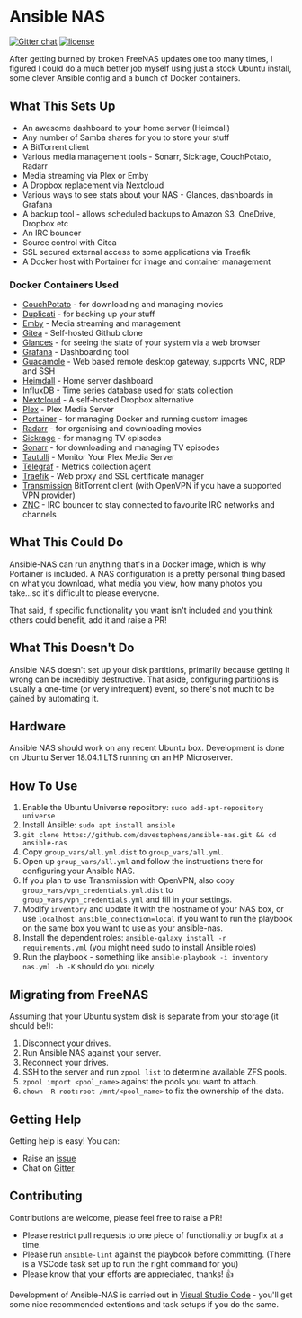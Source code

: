 # Ansible NAS

[![Gitter chat](https://img.shields.io/gitter/room/ansible-nas/chat.svg?logo=gitter&style=flat-square)](https://gitter.im/Ansible-NAS/Chat) [![license](https://img.shields.io/github/license/DAVFoundation/api_doc.svg?style=flat-square)](https://github.com/davestephens/ansible-nas/blob/master/LICENSE)

After getting burned by broken FreeNAS updates one too many times, I figured I could do a much better job myself using
just a stock Ubuntu install, some clever Ansible config and a bunch of Docker containers.


## What This Sets Up

* An awesome dashboard to your home server (Heimdall)
* Any number of Samba shares for you to store your stuff
* A BitTorrent client
* Various media management tools - Sonarr, Sickrage, CouchPotato, Radarr
* Media streaming via Plex or Emby
* A Dropbox replacement via Nextcloud
* Various ways to see stats about your NAS - Glances, dashboards in Grafana
* A backup tool - allows scheduled backups to Amazon S3, OneDrive, Dropbox etc
* An IRC bouncer
* Source control with Gitea
* SSL secured external access to some applications via Traefik
* A Docker host with Portainer for image and container management


### Docker Containers Used

  - [CouchPotato](https://couchpota.to/) - for downloading and managing movies
  - [Duplicati](https://www.duplicati.com/) - for backing up your stuff
  - [Emby](https://emby.media/) - Media streaming and management
  - [Gitea](https://gitea.io/en-us/) - Self-hosted Github clone
  - [Glances](https://nicolargo.github.io/glances/) - for seeing the state of your system via a web browser
  - [Grafana](https://github.com/grafana/grafana) - Dashboarding tool
  - [Guacamole](https://guacamole.apache.org/) - Web based remote desktop gateway, supports VNC, RDP and SSH
  - [Heimdall](https://heimdall.site/) - Home server dashboard
  - [InfluxDB](https://github.com/influxdata/influxdb) - Time series database used for stats collection
  - [Nextcloud](https://nextcloud.com/) - A self-hosted Dropbox alternative
  - [Plex](https://www.plex.tv/) - Plex Media Server
  - [Portainer](https://portainer.io/) - for managing Docker and running custom images
  - [Radarr](https://radarr.video/) - for organising and downloading movies
  - [Sickrage](https://sickrage.github.io/) - for managing TV episodes
  - [Sonarr](https://sonarr.tv/) - for downloading and managing TV episodes
  - [Tautulli](http://tautulli.com/) - Monitor Your Plex Media Server
  - [Telegraf](https://github.com/influxdata/telegraf) - Metrics collection agent
  - [Traefik](https://traefik.io/) - Web proxy and SSL certificate manager
  - [Transmission](https://transmissionbt.com/) BitTorrent client (with OpenVPN if you have a supported VPN provider)
  - [ZNC](https://wiki.znc.in/ZNC) - IRC bouncer to stay connected to favourite IRC networks and channels


## What This Could Do

Ansible-NAS can run anything that's in a Docker image, which is why Portainer is included. A NAS configuration is a pretty personal thing based on what you download, what media you view, how many photos you take...so it's difficult to please everyone.

That said, if specific functionality you want isn't included and you think others could benefit, add it and raise a PR!


## What This Doesn't Do

Ansible NAS doesn't set up your disk partitions, primarily because getting it wrong can be incredibly destructive.
That aside, configuring partitions is usually a one-time (or very infrequent) event, so there's not much to be
gained by automating it.


## Hardware

Ansible NAS should work on any recent Ubuntu box. Development is done on Ubuntu Server 18.04.1 LTS running on an HP Microserver.


## How To Use
1. Enable the Ubuntu Universe repository: `sudo add-apt-repository universe`
2. Install Ansible: `sudo apt install ansible`
3. `git clone https://github.com/davestephens/ansible-nas.git && cd ansible-nas`
4. Copy `group_vars/all.yml.dist` to  `group_vars/all.yml`.
5. Open up `group_vars/all.yml` and follow the instructions there for configuring your Ansible NAS.
6. If you plan to use Transmission with OpenVPN, also copy `group_vars/vpn_credentials.yml.dist` to
`group_vars/vpn_credentials.yml` and fill in your settings.
7. Modify `inventory` and update it with the hostname of your NAS box, or use `localhost ansible_connection=local` if you want to run the playbook on the same box you want to use as your ansible-nas.
8. Install the dependent roles: `ansible-galaxy install -r requirements.yml` (you might need sudo to install Ansible roles)
9. Run the playbook - something like `ansible-playbook -i inventory nas.yml -b -K` should do you nicely.


## Migrating from FreeNAS

Assuming that your Ubuntu system disk is separate from your storage (it should be!):

1. Disconnect your drives.
2. Run Ansible NAS against your server.
3. Reconnect your drives.
4. SSH to the server and run `zpool list` to determine available ZFS pools.
5. `zpool import <pool_name>` against the pools you want to attach.
6. `chown -R root:root /mnt/<pool_name>` to fix the ownership of the data.


## Getting Help

Getting help is easy! You can:

- Raise an [issue](https://github.com/davestephens/ansible-nas/issues)
- Chat on [Gitter](https://gitter.im/Ansible-NAS/Chat)


## Contributing

Contributions are welcome, please feel free to raise a PR!

- Please restrict pull requests to one piece of functionality or bugfix at a time.
- Please run `ansible-lint` against the playbook before committing. (There is a VSCode task set up to run the right command for you)
- Please know that your efforts are appreciated, thanks! :+1:

Development of Ansible-NAS is carried out in [Visual Studio Code](https://code.visualstudio.com/) - you'll get some nice
recommended extentions and task setups if you do the same.